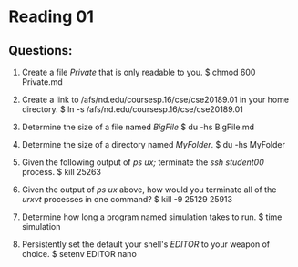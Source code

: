 Reading 01
==========

**Questions:**
--------------

1. Create a file *Private* that is only readable to you.
$ chmod 600 Private.md 

2. Create a link to /afs/nd.edu/coursesp.16/cse/cse20189.01 in your home directory.
$ ln -s /afs/nd.edu/coursesp.16/cse/cse20189.01

3. Determine the size of a file named *BigFile*
$ du -hs BigFile.md

4. Determine the size of a directory named *MyFolder*.
$ du -hs MyFolder

5. Given the following output of *ps ux;* terminate the *ssh student00* process.
$ kill 25263

6. Given the output of *ps ux* above, how would you terminate all of the *urxvt* processes in one command?
$ kill -9 25129 25913

7. Determine how long a program named simulation takes to run.
$ time simulation

8. Persistently set the default your shell's *EDITOR* to your weapon of choice.
$ setenv EDITOR nano